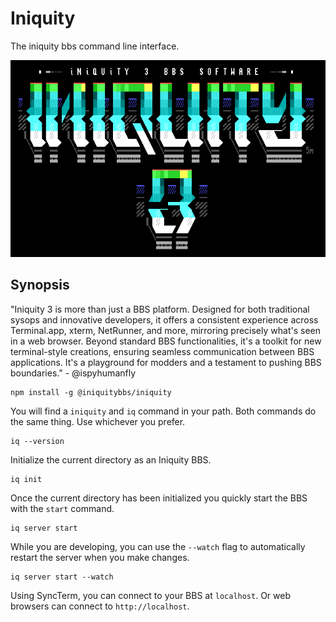 # Iniquity

The iniquity bbs command line interface.

![Alt text](https://github.com/iniquitybbs/iniquity/raw/master/packages/core/src/assets/5m-iniquity3a.png?raw=true "Iniquity 3")

## Synopsis

"Iniquity 3 is more than just a BBS platform. Designed for both traditional sysops and innovative developers, it offers a consistent experience across Terminal.app, xterm, NetRunner, and more, mirroring precisely what's seen in a web browser. Beyond standard BBS functionalities, it's a toolkit for new terminal-style creations, ensuring seamless communication between BBS applications. It's a playground for modders and a testament to pushing BBS boundaries." - @ispyhumanfly

```shell
npm install -g @iniquitybbs/iniquity
```

You will find a `iniquity` and `iq` command in your path. Both commands do the same thing. Use whichever you prefer.

```shell
iq --version
```

Initialize the current directory as an Iniquity BBS.

```shell
iq init
```

Once the current directory has been initialized you quickly start the BBS with the `start` command.

```shell
iq server start
```

While you are developing, you can use the `--watch` flag to automatically restart the server when you make changes.

```shell
iq server start --watch
```

Using SyncTerm, you can connect to your BBS at `localhost`. Or web browsers can connect to `http://localhost`.
